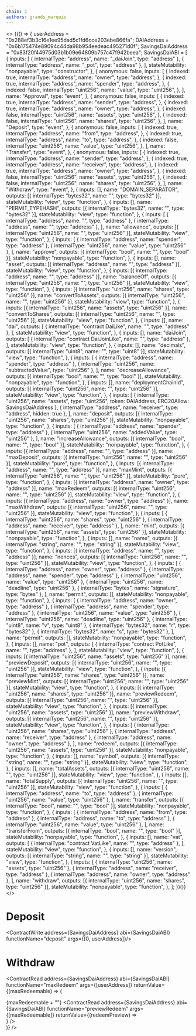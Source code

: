 ```yaml
---
chain: 1
authors: grands_marquis
---
```


<>
  {(() => {
    userAddress = "0x288ef3b3c16e1ee95dad5c1fd6cce203ebe866fa";
    DAIAddress = "0x6b175474e89094c44da98b954eedeac495271d0f";
    SavingsDaiAddress = "0x83f20f44975d03b1b09e64809b757c47f942beea";
    SavingsDaiABI = [
      {
        inputs: [
          { internalType: "address", name: "_daiJoin", type: "address" },
          { internalType: "address", name: "_pot", type: "address" },
        ],
        stateMutability: "nonpayable",
        type: "constructor",
      },
      {
        anonymous: false,
        inputs: [
          {
            indexed: true,
            internalType: "address",
            name: "owner",
            type: "address",
          },
          {
            indexed: true,
            internalType: "address",
            name: "spender",
            type: "address",
          },
          {
            indexed: false,
            internalType: "uint256",
            name: "value",
            type: "uint256",
          },
        ],
        name: "Approval",
        type: "event",
      },
      {
        anonymous: false,
        inputs: [
          {
            indexed: true,
            internalType: "address",
            name: "sender",
            type: "address",
          },
          {
            indexed: true,
            internalType: "address",
            name: "owner",
            type: "address",
          },
          {
            indexed: false,
            internalType: "uint256",
            name: "assets",
            type: "uint256",
          },
          {
            indexed: false,
            internalType: "uint256",
            name: "shares",
            type: "uint256",
          },
        ],
        name: "Deposit",
        type: "event",
      },
      {
        anonymous: false,
        inputs: [
          {
            indexed: true,
            internalType: "address",
            name: "from",
            type: "address",
          },
          {
            indexed: true,
            internalType: "address",
            name: "to",
            type: "address",
          },
          {
            indexed: false,
            internalType: "uint256",
            name: "value",
            type: "uint256",
          },
        ],
        name: "Transfer",
        type: "event",
      },
      {
        anonymous: false,
        inputs: [
          {
            indexed: true,
            internalType: "address",
            name: "sender",
            type: "address",
          },
          {
            indexed: true,
            internalType: "address",
            name: "receiver",
            type: "address",
          },
          {
            indexed: true,
            internalType: "address",
            name: "owner",
            type: "address",
          },
          {
            indexed: false,
            internalType: "uint256",
            name: "assets",
            type: "uint256",
          },
          {
            indexed: false,
            internalType: "uint256",
            name: "shares",
            type: "uint256",
          },
        ],
        name: "Withdraw",
        type: "event",
      },
      {
        inputs: [],
        name: "DOMAIN_SEPARATOR",
        outputs: [{ internalType: "bytes32", name: "", type: "bytes32" }],
        stateMutability: "view",
        type: "function",
      },
      {
        inputs: [],
        name: "PERMIT_TYPEHASH",
        outputs: [{ internalType: "bytes32", name: "", type: "bytes32" }],
        stateMutability: "view",
        type: "function",
      },
      {
        inputs: [
          { internalType: "address", name: "", type: "address" },
          { internalType: "address", name: "", type: "address" },
        ],
        name: "allowance",
        outputs: [{ internalType: "uint256", name: "", type: "uint256" }],
        stateMutability: "view",
        type: "function",
      },
      {
        inputs: [
          { internalType: "address", name: "spender", type: "address" },
          { internalType: "uint256", name: "value", type: "uint256" },
        ],
        name: "approve",
        outputs: [{ internalType: "bool", name: "", type: "bool" }],
        stateMutability: "nonpayable",
        type: "function",
      },
      {
        inputs: [],
        name: "asset",
        outputs: [{ internalType: "address", name: "", type: "address" }],
        stateMutability: "view",
        type: "function",
      },
      {
        inputs: [{ internalType: "address", name: "", type: "address" }],
        name: "balanceOf",
        outputs: [{ internalType: "uint256", name: "", type: "uint256" }],
        stateMutability: "view",
        type: "function",
      },
      {
        inputs: [{ internalType: "uint256", name: "shares", type: "uint256" }],
        name: "convertToAssets",
        outputs: [{ internalType: "uint256", name: "", type: "uint256" }],
        stateMutability: "view",
        type: "function",
      },
      {
        inputs: [{ internalType: "uint256", name: "assets", type: "uint256" }],
        name: "convertToShares",
        outputs: [{ internalType: "uint256", name: "", type: "uint256" }],
        stateMutability: "view",
        type: "function",
      },
      {
        inputs: [],
        name: "dai",
        outputs: [
          { internalType: "contract DaiLike", name: "", type: "address" },
        ],
        stateMutability: "view",
        type: "function",
      },
      {
        inputs: [],
        name: "daiJoin",
        outputs: [
          { internalType: "contract DaiJoinLike", name: "", type: "address" },
        ],
        stateMutability: "view",
        type: "function",
      },
      {
        inputs: [],
        name: "decimals",
        outputs: [{ internalType: "uint8", name: "", type: "uint8" }],
        stateMutability: "view",
        type: "function",
      },
      {
        inputs: [
          { internalType: "address", name: "spender", type: "address" },
          { internalType: "uint256", name: "subtractedValue", type: "uint256" },
        ],
        name: "decreaseAllowance",
        outputs: [{ internalType: "bool", name: "", type: "bool" }],
        stateMutability: "nonpayable",
        type: "function",
      },
      {
        inputs: [],
        name: "deploymentChainId",
        outputs: [{ internalType: "uint256", name: "", type: "uint256" }],
        stateMutability: "view",
        type: "function",
      },
      {
        inputs: [
          { internalType: "uint256", name: "assets", type: "uint256", token: DAIAddress, ERC20Allow: SavingsDaiAddress },
          { internalType: "address", name: "receiver", type: "address", hidden: true },
        ],
        name: "deposit",
        outputs: [{ internalType: "uint256", name: "shares", type: "uint256" }],
        stateMutability: "nonpayable",
        type: "function",
      },
      {
        inputs: [
          { internalType: "address", name: "spender", type: "address" },
          { internalType: "uint256", name: "addedValue", type: "uint256" },
        ],
        name: "increaseAllowance",
        outputs: [{ internalType: "bool", name: "", type: "bool" }],
        stateMutability: "nonpayable",
        type: "function",
      },
      {
        inputs: [{ internalType: "address", name: "", type: "address" }],
        name: "maxDeposit",
        outputs: [{ internalType: "uint256", name: "", type: "uint256" }],
        stateMutability: "pure",
        type: "function",
      },
      {
        inputs: [{ internalType: "address", name: "", type: "address" }],
        name: "maxMint",
        outputs: [{ internalType: "uint256", name: "", type: "uint256" }],
        stateMutability: "pure",
        type: "function",
      },
      {
        inputs: [{ internalType: "address", name: "owner", type: "address" }],
        name: "maxRedeem",
        outputs: [{ internalType: "uint256", name: "", type: "uint256" }],
        stateMutability: "view",
        type: "function",
      },
      {
        inputs: [{ internalType: "address", name: "owner", type: "address" }],
        name: "maxWithdraw",
        outputs: [{ internalType: "uint256", name: "", type: "uint256" }],
        stateMutability: "view",
        type: "function",
      },
      {
        inputs: [
          { internalType: "uint256", name: "shares", type: "uint256" },
          { internalType: "address", name: "receiver", type: "address" },
        ],
        name: "mint",
        outputs: [{ internalType: "uint256", name: "assets", type: "uint256" }],
        stateMutability: "nonpayable",
        type: "function",
      },
      {
        inputs: [],
        name: "name",
        outputs: [{ internalType: "string", name: "", type: "string" }],
        stateMutability: "view",
        type: "function",
      },
      {
        inputs: [{ internalType: "address", name: "", type: "address" }],
        name: "nonces",
        outputs: [{ internalType: "uint256", name: "", type: "uint256" }],
        stateMutability: "view",
        type: "function",
      },
      {
        inputs: [
          { internalType: "address", name: "owner", type: "address" },
          { internalType: "address", name: "spender", type: "address" },
          { internalType: "uint256", name: "value", type: "uint256" },
          { internalType: "uint256", name: "deadline", type: "uint256" },
          { internalType: "bytes", name: "signature", type: "bytes" },
        ],
        name: "permit",
        outputs: [],
        stateMutability: "nonpayable",
        type: "function",
      },
      {
        inputs: [
          { internalType: "address", name: "owner", type: "address" },
          { internalType: "address", name: "spender", type: "address" },
          { internalType: "uint256", name: "value", type: "uint256" },
          { internalType: "uint256", name: "deadline", type: "uint256" },
          { internalType: "uint8", name: "v", type: "uint8" },
          { internalType: "bytes32", name: "r", type: "bytes32" },
          { internalType: "bytes32", name: "s", type: "bytes32" },
        ],
        name: "permit",
        outputs: [],
        stateMutability: "nonpayable",
        type: "function",
      },
      {
        inputs: [],
        name: "pot",
        outputs: [
          { internalType: "contract PotLike", name: "", type: "address" },
        ],
        stateMutability: "view",
        type: "function",
      },
      {
        inputs: [{ internalType: "uint256", name: "assets", type: "uint256" }],
        name: "previewDeposit",
        outputs: [{ internalType: "uint256", name: "", type: "uint256" }],
        stateMutability: "view",
        type: "function",
      },
      {
        inputs: [{ internalType: "uint256", name: "shares", type: "uint256" }],
        name: "previewMint",
        outputs: [{ internalType: "uint256", name: "", type: "uint256" }],
        stateMutability: "view",
        type: "function",
      },
      {
        inputs: [{ internalType: "uint256", name: "shares", type: "uint256" }],
        name: "previewRedeem",
        outputs: [{ internalType: "uint256", name: "", type: "uint256" }],
        stateMutability: "view",
        type: "function",
      },
      {
        inputs: [{ internalType: "uint256", name: "assets", type: "uint256" }],
        name: "previewWithdraw",
        outputs: [{ internalType: "uint256", name: "", type: "uint256" }],
        stateMutability: "view",
        type: "function",
      },
      {
        inputs: [
          { internalType: "uint256", name: "shares", type: "uint256" },
          { internalType: "address", name: "receiver", type: "address" },
          { internalType: "address", name: "owner", type: "address" },
        ],
        name: "redeem",
        outputs: [{ internalType: "uint256", name: "assets", type: "uint256" }],
        stateMutability: "nonpayable",
        type: "function",
      },
      {
        inputs: [],
        name: "symbol",
        outputs: [{ internalType: "string", name: "", type: "string" }],
        stateMutability: "view",
        type: "function",
      },
      {
        inputs: [],
        name: "totalAssets",
        outputs: [{ internalType: "uint256", name: "", type: "uint256" }],
        stateMutability: "view",
        type: "function",
      },
      {
        inputs: [],
        name: "totalSupply",
        outputs: [{ internalType: "uint256", name: "", type: "uint256" }],
        stateMutability: "view",
        type: "function",
      },
      {
        inputs: [
          { internalType: "address", name: "to", type: "address" },
          { internalType: "uint256", name: "value", type: "uint256" },
        ],
        name: "transfer",
        outputs: [{ internalType: "bool", name: "", type: "bool" }],
        stateMutability: "nonpayable",
        type: "function",
      },
      {
        inputs: [
          { internalType: "address", name: "from", type: "address" },
          { internalType: "address", name: "to", type: "address" },
          { internalType: "uint256", name: "value", type: "uint256" },
        ],
        name: "transferFrom",
        outputs: [{ internalType: "bool", name: "", type: "bool" }],
        stateMutability: "nonpayable",
        type: "function",
      },
      {
        inputs: [],
        name: "vat",
        outputs: [
          { internalType: "contract VatLike", name: "", type: "address" },
        ],
        stateMutability: "view",
        type: "function",
      },
      {
        inputs: [],
        name: "version",
        outputs: [{ internalType: "string", name: "", type: "string" }],
        stateMutability: "view",
        type: "function",
      },
      {
        inputs: [
          { internalType: "uint256", name: "assets", type: "uint256" },
          { internalType: "address", name: "receiver", type: "address" },
          { internalType: "address", name: "owner", type: "address" },
        ],
        name: "withdraw",
        outputs: [{ internalType: "uint256", name: "shares", type: "uint256" }],
        stateMutability: "nonpayable",
        type: "function",
      },
    ];
  })()}
</>

# Deposit

<ContractWrite
 address={SavingsDaiAddress}
 abi={SavingsDaiABI}
 functionName="deposit" 
 args={[0, userAddress]}/>

# Withdraw

<ContractRead
  address={SavingsDaiAddress}
  abi={SavingsDaiABI}
  functionName="maxRedeem"
  args={[userAddress]}
  returnValue={(maxRedeemable) => (
    <div>
      {maxRedeemable + ""}
      <ContractRead
        address={SavingsDaiAddress}
        abi={SavingsDaiABI}
        functionName="previewRedeem"
        args={[maxRedeemable]}
        returnValue={(redeemPreview) => 
        <div>
          <TokenAmount token={DAIAddress} amount={redeemPreview} />
        </div>}
      />
    </div>
  )}
/>
